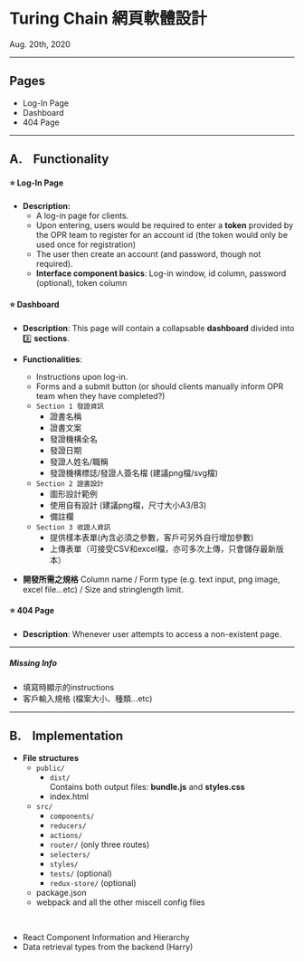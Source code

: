 <h1>Turing Chain 網頁軟體設計</h1>
<p>Aug. 20th, 2020</p>
<hr>

## Pages
*   Log-In Page
*   Dashboard
*   404 Page
<hr>

## A.  &nbsp;&nbsp;&nbsp;Functionality 

#### :star: Log-In Page 
- **Description:** 
    - A log-in page for clients. 
    - Upon entering, users would be required to enter a **token** provided by the OPR team to register for an account id (the token would only be used once for registration)
    - The user then create an account (and password, though not required).
    - **Interface component basics**: 
    Log-in window, id column, password (optional), token column 


#### :star: Dashboard
- **Description**: 
This page will contain a collapsable **dashboard** divided into :three: **sections**.
- **Functionalities**: 
    - Instructions upon log-in.
    - Forms and a submit button (or should clients manually inform OPR team when they have completed?)
    - `Section 1 發證資訊`
        - 證書名稱 
        - 證書文案
        - 發證機構全名
        - 發證日期
        - 發證人姓名/職稱
        - 發證機構標誌/發證人簽名檔 (建議png檔/svg檔)
    - `Section 2 證書設計` 
        - 圖形設計範例
        - 使用自有設計 (建議png檔，尺寸大小A3/B3)
        - 備註欄
    - `Section 3 收證人資訊` 
        - 提供樣本表單(內含必須之參數，客戶可另外自行增加參數)
        - 上傳表單（可接受CSV和excel檔，亦可多次上傳，只會儲存最新版本）


- **開發所需之規格** 
Column name / Form type (e.g. text input, png image, excel file...etc) / Size and stringlength limit.


#### :star: 404 Page
- **Description**: Whenever user attempts to access a non-existent page.

<hr>

##### Missing Info
- 填寫時顯示的instructions
- 客戶輸入規格 (檔案大小、種類...etc)



<hr>

## B. &nbsp;&nbsp;&nbsp;Implementation

- **File structures**
    - `public/`
        - `dist/`  
        Contains both output files: **bundle.js** and **styles.css**
        - index.html
    - `src/`
        - `components/` 
        - `reducers/`
        - `actions/`
        - `router/` (only three routes)
        - `selecters/`
        - `styles/`
        - `tests/` (optional)
        - `redux-store/` (optional)
    - package.json
    - webpack and all the other miscell config files
<br>

- React Component Information and Hierarchy
- Data retrieval types from the backend (Harry)

